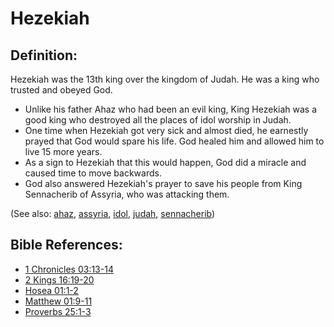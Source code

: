 # Hezekiah #

## Definition: ##

Hezekiah was the 13th king over the kingdom of Judah. He was a king who trusted and obeyed God.

* Unlike his father Ahaz who had been an evil king, King Hezekiah was a good king who destroyed all the places of idol worship in Judah.
* One time when Hezekiah got very sick and almost died, he earnestly prayed that God would spare his life. God healed him and allowed him to live 15 more years.
* As a sign to Hezekiah that this would happen, God did a miracle and caused time to move backwards.
* God also answered Hezekiah's prayer to save his people from King Sennacherib of Assyria, who was attacking them.

(See also: [ahaz](../other/ahaz.md), [assyria](../other/assyria.md), [idol](../other/idol.md), [judah](../other/judah.md), [sennacherib](../other/sennacherib.md))

## Bible References: ##

* [1 Chronicles 03:13-14](https://door43.org/en/bible/notes/1ch/03/13)
* [2 Kings 16:19-20](https://door43.org/en/bible/notes/2ki/16/19)
* [Hosea 01:1-2](https://door43.org/en/bible/notes/hos/01/01)
* [Matthew 01:9-11](https://door43.org/en/bible/notes/mat/01/09)
* [Proverbs 25:1-3](https://door43.org/en/bible/notes/pro/25/01)

